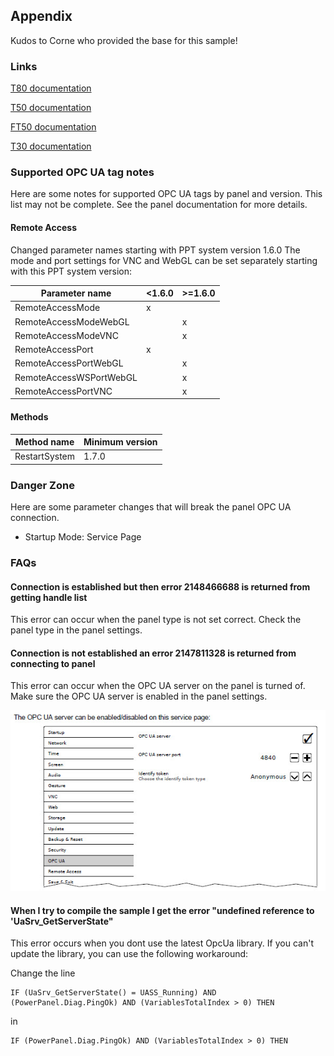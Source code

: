 ## Appendix

Kudos to Corne who provided the base for this sample!

### Links

[T80 documentation](https://www.br-automation.com/en/downloads/industrial-pcs-and-panels/power-panel-t-c-series/power-panel-t80/power-panel-t80-users-manual/)

[T50 documentation](https://www.br-automation.com/en/downloads/industrial-pcs-and-panels/power-panel-t-c-series/power-panel-t50/power-panel-t50-users-manual/)

[FT50 documentation](https://www.br-automation.com/en/downloads/industrial-pcs-and-panels/power-panel-t-c-series/power-panel-ft50/power-panel-ft50-users-manual/)

[T30 documentation](https://www.br-automation.com/en/downloads/industrial-pcs-and-panels/power-panel-t-c-series/power-panel-t30/power-panel-t30-users-manual/)

### Supported OPC UA tag notes

Here are some notes for supported OPC UA tags by panel and version. This list may not be complete. See the panel documentation for more details.

#### Remote Access

Changed parameter names starting with PPT system version 1.6.0
The mode and port settings for VNC and WebGL can be set separately starting with this PPT system version:

|Parameter name|<1.6.0|>=1.6.0|
|---|---|---|
|RemoteAccessMode| x||
|RemoteAccessModeWebGL|| x|
|RemoteAccessModeVNC|| x|
|RemoteAccessPort| x||
|RemoteAccessPortWebGL|| x|
|RemoteAccessWSPortWebGL|| x|
|RemoteAccessPortVNC|| x|

#### Methods

|Method name| Minimum version|
|---|---|
|RestartSystem| 1.7.0|

### Danger Zone

Here are some parameter changes that will break the panel OPC UA connection.

* Startup Mode: Service Page

### FAQs

#### Connection is established but then error 2148466688 is returned from getting handle list

This error can occur when the panel type is not set correct. Check the panel type in the panel settings.

#### Connection is not established an error 2147811328 is returned from connecting to panel

This error can occur when the OPC UA server on the panel is turned of. Make sure the OPC UA server is enabled in the panel settings.

![](./images/FAQs1.jpg)

#### When I try to compile the sample I get the error "undefined reference to 'UaSrv_GetServerState"

This error occurs when you dont use the latest OpcUa library. If you can't update the library, you can use the following workaround:

Change the line 

```
IF (UaSrv_GetServerState() = UASS_Running) AND (PowerPanel.Diag.PingOk) AND (VariablesTotalIndex > 0) THEN
```

in

```
IF (PowerPanel.Diag.PingOk) AND (VariablesTotalIndex > 0) THEN
```
